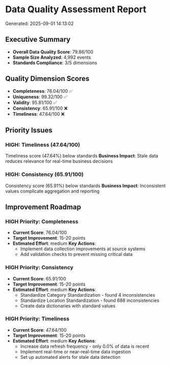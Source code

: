 # Data Quality Assessment Report
Generated: 2025-09-01 14:13:02

## Executive Summary
- **Overall Data Quality Score**: 79.86/100
- **Sample Size Analyzed**: 4,992 events
- **Standards Compliance**: 3/5 dimensions

## Quality Dimension Scores
- **Completeness**: 76.04/100 ✅
- **Uniqueness**: 99.32/100 ✅
- **Validity**: 95.81/100 ✅
- **Consistency**: 65.91/100 ❌
- **Timeliness**: 47.64/100 ❌

## Priority Issues
### HIGH: Timeliness (47.64/100)
Timeliness score (47.64%) below standards
**Business Impact**: Stale data reduces relevance for real-time business decisions

### HIGH: Consistency (65.91/100)
Consistency score (65.91%) below standards
**Business Impact**: Inconsistent values complicate aggregation and reporting

## Improvement Roadmap
### HIGH Priority: Completeness
- **Current Score**: 76.04/100
- **Target Improvement**: 15-20 points
- **Estimated Effort**: medium
**Key Actions**:
  - Implement data collection improvements at source systems
  - Add validation checks to prevent missing critical data

### HIGH Priority: Consistency
- **Current Score**: 65.91/100
- **Target Improvement**: 15-20 points
- **Estimated Effort**: medium
**Key Actions**:
  - Standardize Category Standardization - found 4 inconsistencies
  - Standardize Location Standardization - found 688 inconsistencies
  - Create data dictionaries with standard values

### HIGH Priority: Timeliness
- **Current Score**: 47.64/100
- **Target Improvement**: 15-20 points
- **Estimated Effort**: medium
**Key Actions**:
  - Increase data refresh frequency - only 0.0% of data is recent
  - Implement real-time or near-real-time data ingestion
  - Set up automated alerts for stale data detection

